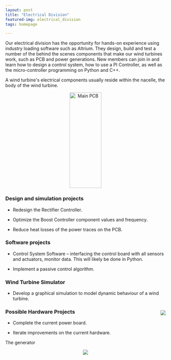 ```yaml
---
layout: post
title: "Electrical Division"
featured-img: electrical_division
tags: homepage

---
```



Our electrical division has the opportunity for hands-on experience using industry loading software such as Altrium. They design, build and test a number of the behind the scenes components that make our wind turbines work, such as PCB and power generations. New members can join in and learn how to design a control system, how to use a PI Controller, as well as the micro-controller programming on Python and C++.

A wind turbine's electrical components usually reside within the nacelle, the body of the wind turbine. 
<p align="center">
  <img src="{{site.url}}{{site.baseurl}}/assets/img/posts/PCB2_xs.jpg" alt="Main PCB" style="width:100;height:300;">
</p>

### Design and simulation projects

* Redesign the Rectifier Controller.

* Optimize the Boost Controller component values and frequency.

* Reduce heat losses of the power traces on the PCB.

### Software projects

* Control System Software – interfacing the control board with all sensors and actuators, monitor data. This will likely be done in Python.

* Implement a passive control algorithm.

### Wind Turbine Simulator

* Develop a graphical simulation to model dynamic behaviour of a wind turbine.   
<div style="clear: right;">
  <p style="float: right">
    <img src="{{site.url}}{{site.baseurl}}/assets/img/posts/Hardware_placehold.jpg">
    <br><br>
  </p>
</div>

### Possible Hardware Projects

* Complete the current power board.             
  
* Iterate improvements on the current hardware.    




The generator 
<p align="center">
  <img src="{{site.url}}{{site.baseurl}}/assets/img/posts/PCB1_xs.jpg">
</p>
